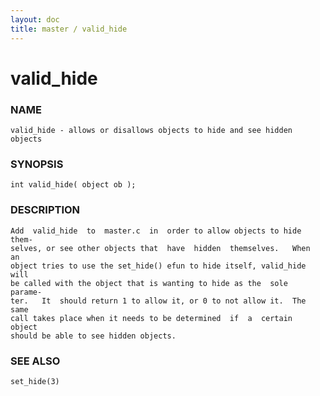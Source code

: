 ```yaml
---
layout: doc
title: master / valid_hide
---
```

# valid_hide

### NAME

    valid_hide - allows or disallows objects to hide and see hidden objects

### SYNOPSIS

    int valid_hide( object ob );

### DESCRIPTION

    Add  valid_hide  to  master.c  in  order to allow objects to hide them‐
    selves, or see other objects that  have  hidden  themselves.   When  an
    object tries to use the set_hide() efun to hide itself, valid_hide will
    be called with the object that is wanting to hide as the  sole  parame‐
    ter.   It  should return 1 to allow it, or 0 to not allow it.  The same
    call takes place when it needs to be determined  if  a  certain  object
    should be able to see hidden objects.

### SEE ALSO

    set_hide(3)


